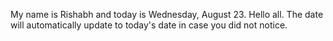 My name is Rishabh and today is Wednesday, August 23. Hello all. The date will automatically update to today's date in case you did not notice.
